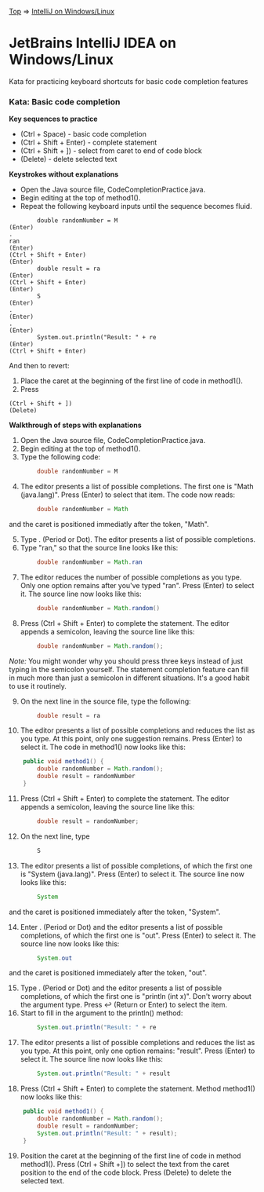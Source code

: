[Top](README.md) => [IntelliJ on Windows/Linux](ij-win-lin.md)

# JetBrains IntelliJ IDEA on Windows/Linux

Kata for practicing keyboard shortcuts for basic code completion features

### Kata: Basic code completion

**Key sequences to practice**

- (Ctrl + Space) - basic code completion
- (Ctrl + Shift + Enter) - complete statement
- (Ctrl + Shift + ]) - select from caret to end of code block
- (Delete) - delete selected text

**Keystrokes without explanations**

- Open the Java source file, CodeCompletionPractice.java.
- Begin editing at the top of method1().
- Repeat the following keyboard inputs until the sequence becomes fluid.
```
        double randomNumber = M
(Enter)
.
ran
(Enter)
(Ctrl + Shift + Enter)
(Enter)
        double result = ra
(Enter)
(Ctrl + Shift + Enter)
(Enter)
        S
(Enter)
.
(Enter)
.
(Enter)
        System.out.println("Result: " + re
(Enter)
(Ctrl + Shift + Enter)
```

And then to revert:

1. Place the caret at the beginning of the first line of code in method1().
1. Press
```
(Ctrl + Shift + ])
(Delete)
```

**Walkthrough of steps with explanations**

1. Open the Java source file, CodeCompletionPractice.java.
1. Begin editing at the top of method1().
1. Type the following code:
```java
        double randomNumber = M
```
4. The editor presents a list of possible completions. The first one is "Math (java.lang)". Press (Enter) to select that item. The code now reads:
```java
        double randomNumber = Math
```
and the caret is positioned immediatly after the token, "Math".

5. Type . (Period or Dot). The editor presents a list of possible completions.
6. Type "ran," so that the source line looks like this:
```java
        double randomNumber = Math.ran
```
7. The editor reduces the number of possible completions as you type. Only one option remains after you've typed "ran". Press (Enter) to select it. The source line now looks like this:
```java
        double randomNumber = Math.random()
```
8. Press  (Ctrl + Shift + Enter) to complete the statement. The editor appends a semicolon, leaving the source line like this:
```java
        double randomNumber = Math.random();
```
_Note:_ You might wonder why you should press three keys instead of just typing in the semicolon yourself. The statement completion feature can fill in much more than just a semicolon in different situations. It's a good habit to use it routinely.

9. On the next line in the source file, type the following:
```java
        double result = ra
```
10. The editor presents a list of possible completions and reduces the list as you type. At this point, only one suggestion remains. Press (Enter) to select it. The code in method1() now looks like this:
```java
    public void method1() {
        double randomNumber = Math.random();
        double result = randomNumber
    }
```
11. Press (Ctrl + Shift + Enter) to complete the statement. The editor appends a semicolon, leaving the source line like this:
```java
        double result = randomNumber;
```
12. On the next line, type
```java
        S
```
13. The editor presents a list of possible completions, of which the first one is "System (java.lang)". Press (Enter) to select it. The source line now looks like this:
```java
        System
```
and the caret is positioned immediately after the token, "System".

14. Enter . (Period or Dot) and the editor presents a list of possible completions, of which the first one is "out". Press (Enter) to select it. The source line now looks like this:
```java
        System.out
```
and the caret is positioned immediately after the token, "out".

15. Type . (Period or Dot) and the editor presents a list of possible completions, of which the first one is "println (int x)". Don't worry about the argument type. Press ↩ (Return or Enter) to select the item.
16. Start to fill in the argument to the println() method:
```java
        System.out.println("Result: " + re
```
17. The editor presents a list of possible completions and reduces the list as you type. At this point, only one option remains: "result". Press (Enter) to select it. The source line now looks like this:
```java
        System.out.println("Result: " + result
```
18. Press (Ctrl + Shift + Enter) to complete the statement. Method method1() now looks like this:
```java
    public void method1() {
        double randomNumber = Math.random();
        double result = randomNumber;
        System.out.println("Result: " + result);
    }
```
19. Position the caret at the beginning of the first line of code in method method1(). Press (Ctrl + Shift +]) to select the text from the caret position to the end of the code block. Press (Delete) to delete the selected text.



